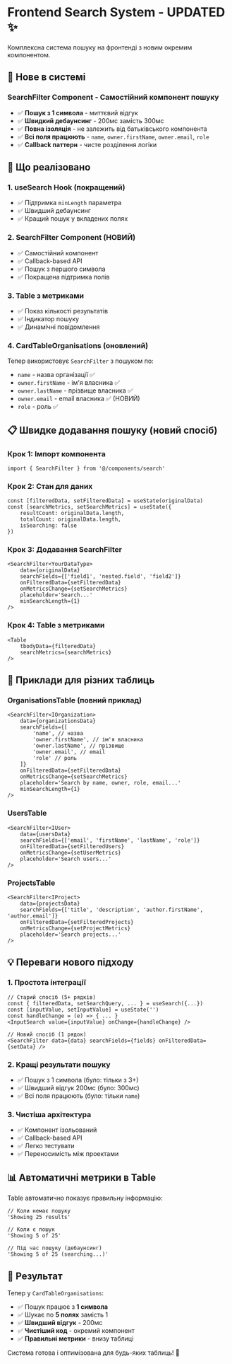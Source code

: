 # Frontend Search System - UPDATED ✨

Комплексна система пошуку на фронтенді з новим окремим компонентом.

## 🚀 Нове в системі

### **SearchFilter Component** - Самостійний компонент пошуку

- ✅ **Пошук з 1 символа** - миттєвий відгук
- ✅ **Швидкий дебаунсинг** - 200мс замість 300мс
- ✅ **Повна ізоляція** - не залежить від батьківського компонента
- ✅ **Всі поля працюють** - `name`, `owner.firstName`, `owner.email`, `role`
- ✅ **Callback паттерн** - чисте розділення логіки

## 🎯 Що реалізовано

### 1. **useSearch Hook (покращений)**

- ✅ Підтримка `minLength` параметра
- ✅ Швидший дебаунсинг
- ✅ Кращий пошук у вкладених полях

### 2. **SearchFilter Component (НОВИЙ)**

- ✅ Самостійний компонент
- ✅ Callback-based API
- ✅ Пошук з першого символа
- ✅ Покращена підтримка полів

### 3. **Table з метриками**

- ✅ Показ кількості результатів
- ✅ Індикатор пошуку
- ✅ Динамічні повідомлення

### 4. **CardTableOrganisations (оновлений)**

Тепер використовує `SearchFilter` з пошуком по:

- `name` - назва організації ✅
- `owner.firstName` - ім'я власника ✅
- `owner.lastName` - прізвище власника ✅
- `owner.email` - email власника ✅ (НОВИЙ)
- `role` - роль ✅

## 📋 Швидке додавання пошуку (новий спосіб)

### Крок 1: Імпорт компонента

```tsx
import { SearchFilter } from '@/components/search'
```

### Крок 2: Стан для даних

```tsx
const [filteredData, setFilteredData] = useState(originalData)
const [searchMetrics, setSearchMetrics] = useState({
	resultCount: originalData.length,
	totalCount: originalData.length,
	isSearching: false
})
```

### Крок 3: Додавання SearchFilter

```tsx
<SearchFilter<YourDataType>
	data={originalData}
	searchFields={['field1', 'nested.field', 'field2']}
	onFilteredData={setFilteredData}
	onMetricsChange={setSearchMetrics}
	placeholder='Search...'
	minSearchLength={1}
/>
```

### Крок 4: Table з метриками

```tsx
<Table
	tbodyData={filteredData}
	searchMetrics={searchMetrics}
/>
```

## 🔧 Приклади для різних таблиць

### OrganisationsTable (повний приклад)

```tsx
<SearchFilter<IOrganization>
	data={organizationsData}
	searchFields={[
		'name', // назва
		'owner.firstName', // ім'я власника
		'owner.lastName', // прізвище
		'owner.email', // email
		'role' // роль
	]}
	onFilteredData={setFilteredData}
	onMetricsChange={setSearchMetrics}
	placeholder='Search by name, owner, role, email...'
	minSearchLength={1}
/>
```

### UsersTable

```tsx
<SearchFilter<IUser>
	data={usersData}
	searchFields={['email', 'firstName', 'lastName', 'role']}
	onFilteredData={setFilteredUsers}
	onMetricsChange={setUserMetrics}
	placeholder='Search users...'
/>
```

### ProjectsTable

```tsx
<SearchFilter<IProject>
	data={projectsData}
	searchFields={['title', 'description', 'author.firstName', 'author.email']}
	onFilteredData={setFilteredProjects}
	onMetricsChange={setProjectMetrics}
	placeholder='Search projects...'
/>
```

## 💡 Переваги нового підходу

### 1. **Простота інтеграції**

```tsx
// Старий спосіб (5+ рядків)
const { filteredData, setSearchQuery, ... } = useSearch({...})
const [inputValue, setInputValue] = useState('')
const handleChange = (e) => { ... }
<InputSearch value={inputValue} onChange={handleChange} />

// Новий спосіб (1 рядок)
<SearchFilter data={data} searchFields={fields} onFilteredData={setData} />
```

### 2. **Кращі результати пошуку**

- ✅ Пошук з 1 символа (було: тільки з 3+)
- ✅ Швидший відгук 200мс (було: 300мс)
- ✅ Всі поля працюють (було: тільки `name`)

### 3. **Чистіша архітектура**

- ✅ Компонент ізольований
- ✅ Callback-based API
- ✅ Легко тестувати
- ✅ Переносимість між проектами

## 📊 Автоматичні метрики в Table

Table автоматично показує правильну інформацію:

```tsx
// Коли немає пошуку
'Showing 25 results'

// Коли є пошук
'Showing 5 of 25'

// Під час пошуку (дебаунсинг)
'Showing 5 of 25 (searching...)'
```

## 🚀 Результат

Тепер у `CardTableOrganisations`:

- ✅ Пошук працює з **1 символа**
- ✅ Шукає по **5 полях** замість 1
- ✅ **Швидший відгук** - 200мс
- ✅ **Чистіший код** - окремий компонент
- ✅ **Правильні метрики** - внизу таблиці

Система готова і оптимізована для будь-яких таблиць! 🎉
